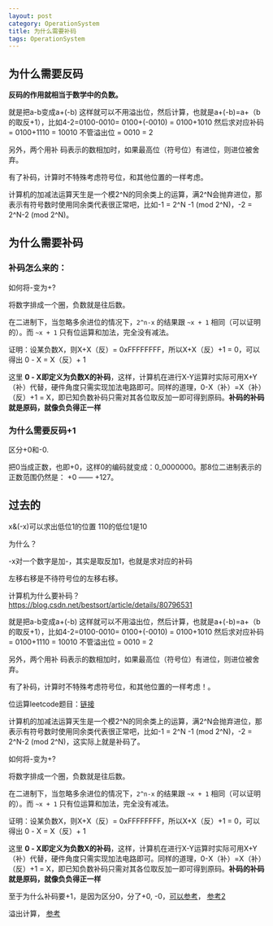 ```yaml
---
layout: post
category: OperationSystem
title: 为什么需要补码
tags: OperationSystem
---
```


## 为什么需要反码

**反码的作用就相当于数学中的负数。**

就是把a-b变成a+(-b) 这样就可以不用溢出位，然后计算，也就是a+(-b)=a+（b的取反+1），比如4-2=0100-0010= 0100+(-0010) = 0100+1010 然后求对应补码 = 0100+1110 = 10010 不管溢出位 = 0010 = 2

另外，两个用补 码表示的数相加时，如果最高位（符号位）有进位，则进位被舍弃。 

有了补码，计算时不特殊考虑符号位，和其他位置的一样考虑。



计算机的加减法运算天生是一个模2^N的同余类上的运算，满2^N会抛弃进位，那表示有符号数时使用同余类代表很正常吧，比如-1 = 2^N -1 (mod 2^N)，-2 = 2^N-2 (mod 2^N)。

## 为什么需要补码

### 补码怎么来的：

如何将-变为+?

将数字排成一个圈，负数就是往后数。

在二进制下，当忽略多余进位的情况下，`2^n-x` 的结果跟 `~x + 1` 相同（可以证明的）。而 `~x + 1` 只有位运算和加法，完全没有减法。

证明：设某负数X，则X+X（反）= 0xFFFFFFFF，所以X+X（反）+1 = 0，可以得出 0 - X = X（反）+ 1

这里 **0 - X即定义为负数X的补码**，这样，计算机在进行X-Y运算时实际可用X+Y（补）代替，硬件角度只需实现加法电路即可。同样的道理，0-X（补）=X（补）（反）+1 = X，即已知负数补码只需对其各位取反加一即可得到原码。**补码的补码就是原码，就像负负得正一样**



### 为什么需要反码+1

区分+0和-0.

把0当成正数，也即+0，这样0的编码就变成：0_0000000。那8位二进制表示的正数范围仍然是： +0 —— +127。



## 过去的



x&(-x)可以求出低位1的位置 110的低位1是10 

为什么？ 

-x对一个数字是加-，其实是取反加1，也就是求对应的补码



左移右移是不待符号位的左移右移。

 

计算机为什么要补码？ https://blog.csdn.net/bestsort/article/details/80796531

 

就是把a-b变成a+(-b) 这样就可以不用溢出位，然后计算，也就是a+(-b)=a+（b的取反+1），比如4-2=0100-0010= 0100+(-0010) = 0100+1010 然后求对应补码 = 0100+1110 = 10010 不管溢出位 = 0010 = 2

另外，两个用补 码表示的数相加时，如果最高位（符号位）有进位，则进位被舍弃。 

有了补码，计算时不特殊考虑符号位，和其他位置的一样考虑！。



位运算leetcode题目：[链接](https://blog.csdn.net/tinkle181129/article/details/79443394?utm_medium=distribute.pc_relevant.none-task-blog-BlogCommendFromMachineLearnPai2-1.control&depth_1-utm_source=distribute.pc_relevant.none-task-blog-BlogCommendFromMachineLearnPai2-1.control)

 

计算机的加减法运算天生是一个模2^N的同余类上的运算，满2^N会抛弃进位，那表示有符号数时使用同余类代表很正常吧，比如-1 = 2^N -1 (mod 2^N)，-2 = 2^N-2 (mod 2^N)，这实际上就是补码了。



如何将-变为+?

将数字排成一个圈，负数就是往后数。

在二进制下，当忽略多余进位的情况下，`2^n-x` 的结果跟 `~x + 1` 相同（可以证明的）。而 `~x + 1` 只有位运算和加法，完全没有减法。

证明：设某负数X，则X+X（反）= 0xFFFFFFFF，所以X+X（反）+1 = 0，可以得出 0 - X = X（反）+ 1

这里 **0 - X即定义为负数X的补码**，这样，计算机在进行X-Y运算时实际可用X+Y（补）代替，硬件角度只需实现加法电路即可。同样的道理，0-X（补）=X（补）（反）+1 = X，即已知负数补码只需对其各位取反加一即可得到原码。**补码的补码就是原码，就像负负得正一样**



至于为什么补码要+1，是因为区分0，分了+0, -0，[可以参考](https://zhuanlan.zhihu.com/p/105917577)， [参考2](https://www.zhihu.com/question/20159860)



溢出计算， [参考](https://blog.csdn.net/xzli8_geo/article/details/83794268)